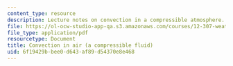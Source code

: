 ```yaml
---
content_type: resource
description: Lecture notes on convection in a compressible atmosphere.
file: https://ol-ocw-studio-app-qa.s3.amazonaws.com/courses/12-307-weather-and-climate-laboratory-spring-2009/6f19429bbee0d643af89d54370e8e468_convection_n_air.pdf
file_type: application/pdf
resourcetype: Document
title: Convection in air (a compressible fluid)
uid: 6f19429b-bee0-d643-af89-d54370e8e468
---
```

